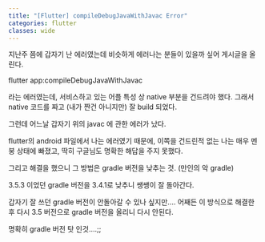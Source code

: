```yaml
---
title: "[Flutter] compileDebugJavaWithJavac Error"
categories: flutter
classes: wide
---
```


지난주 쯤에 갑자기 난 에러였는데 비슷하게 에러나는 분들이 있을까 싶어 게시글을 올린다.

flutter app:compileDebugJavaWithJavac

라는 에러였는데, 서비스하고 있는 어플 특성 상 native 부분을 건드려야 했다.
그래서 native 코드를 짜고 (내가 짠건 아니지만) 잘 build 되었다.

그런데 어느날 갑자기 위의 javac 에 관한 에러가 났다.

flutter의 android 파일에서 나는 에러였기 때문에, 이쪽을 건드린적 없는 나는 매우 멘붕 상태에 빠졌고,
딱히 구글님도 명확한 해답을 주지 못했다.

그리고 해결을 했으니 그 방법은 gradle 버전을 낮추는 것.
(만인의 악 gradle)

3.5.3 이었던 gradle 버전을 3.4.1로 낮추니 쌩쌩이 잘 돌아간다.


갑자기 잘 쓰던 gradle 버전이 안돌아갈 수 있나 싶지만.... 
어째든 이 방식으로 해결한 후 다시 3.5 버전으로 gradle 버전을 올리니 다시 안된다.

명확히 gradle 버전 탓 인것....;;
